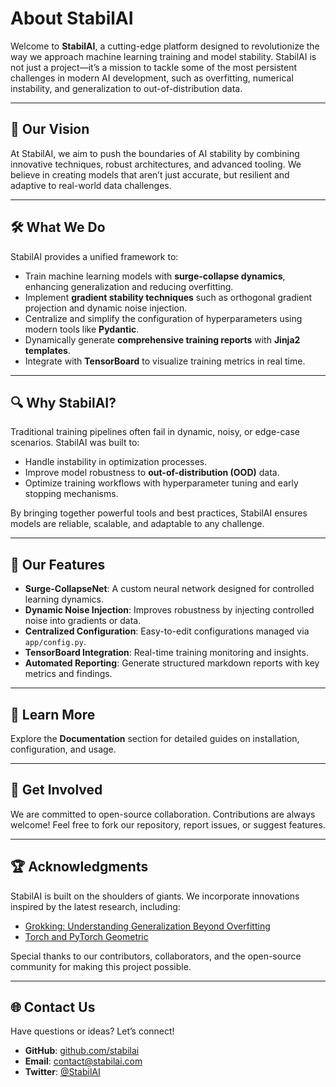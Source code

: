 # About StabilAI

Welcome to **StabilAI**, a cutting-edge platform designed to revolutionize the way we approach machine learning training and model stability. StabilAI is not just a project—it’s a mission to tackle some of the most persistent challenges in modern AI development, such as overfitting, numerical instability, and generalization to out-of-distribution data.

---

## 🌟 **Our Vision**
At StabilAI, we aim to push the boundaries of AI stability by combining innovative techniques, robust architectures, and advanced tooling. We believe in creating models that aren’t just accurate, but resilient and adaptive to real-world data challenges.

---

## 🛠️ **What We Do**
StabilAI provides a unified framework to:

- Train machine learning models with **surge-collapse dynamics**, enhancing generalization and reducing overfitting.
- Implement **gradient stability techniques** such as orthogonal gradient projection and dynamic noise injection.
- Centralize and simplify the configuration of hyperparameters using modern tools like **Pydantic**.
- Dynamically generate **comprehensive training reports** with **Jinja2 templates**.
- Integrate with **TensorBoard** to visualize training metrics in real time.

---

## 🔍 **Why StabilAI?**
Traditional training pipelines often fail in dynamic, noisy, or edge-case scenarios. StabilAI was built to:

- Handle instability in optimization processes.
- Improve model robustness to **out-of-distribution (OOD)** data.
- Optimize training workflows with hyperparameter tuning and early stopping mechanisms.

By bringing together powerful tools and best practices, StabilAI ensures models are reliable, scalable, and adaptable to any challenge.

---

## 🚀 **Our Features**
- **Surge-CollapseNet**: A custom neural network designed for controlled learning dynamics.
- **Dynamic Noise Injection**: Improves robustness by injecting controlled noise into gradients or data.
- **Centralized Configuration**: Easy-to-edit configurations managed via `app/config.py`.
- **TensorBoard Integration**: Real-time training monitoring and insights.
- **Automated Reporting**: Generate structured markdown reports with key metrics and findings.

---

## 📖 **Learn More**
Explore the **Documentation** section for detailed guides on installation, configuration, and usage.

---

## 👥 **Get Involved**
We are committed to open-source collaboration. Contributions are always welcome! Feel free to fork our repository, report issues, or suggest features.

---

## 🏆 **Acknowledgments**
StabilAI is built on the shoulders of giants. We incorporate innovations inspired by the latest research, including:

- [Grokking: Understanding Generalization Beyond Overfitting](https://arxiv.org/abs/2002.12327)
- [Torch and PyTorch Geometric](https://pytorch.org/)

Special thanks to our contributors, collaborators, and the open-source community for making this project possible.

---

## 🌐 **Contact Us**
Have questions or ideas? Let’s connect!

- **GitHub**: [github.com/stabilai](https://github.com/stabilai)
- **Email**: contact@stabilai.com
- **Twitter**: [@StabilAI](https://twitter.com/StabilAI)
